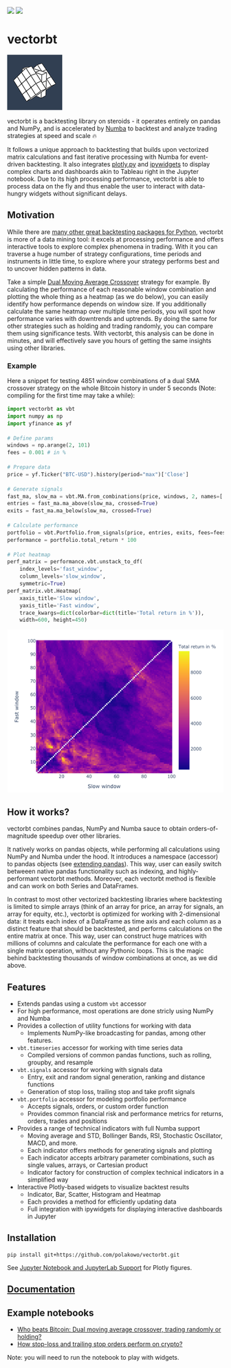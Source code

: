 ![](https://img.shields.io/travis/polakowo/vectorbt/master.svg?branch=master&style=for-the-badge)
![](https://img.shields.io/badge/version-0.9-blue?style=for-the-badge)

# vectorbt

![Made by Vectors Market](logo.png)

vectorbt is a backtesting library on steroids - it operates entirely on pandas and NumPy, and is accelerated by [Numba](https://github.com/numba/numba) to backtest and analyze trading strategies at speed and scale :fire:

It follows a unique approach to backtesting that builds upon vectorized matrix calculations and fast iterative processing with Numba for event-driven backtesting. It also integrates [plotly.py](https://github.com/plotly/plotly.py) and [ipywidgets](https://github.com/jupyter-widgets/ipywidgets) to display complex charts and dashboards akin to Tableau right in the Jupyter notebook. Due to its high processing performance, vectorbt is able to process data on the fly and thus enable the user to interact with data-hungry widgets without significant delays.

## Motivation

While there are [many other great backtesting packages for Python](https://github.com/mementum/backtrader#alternatives), vectorbt is more of a data mining tool: it excels at processing performance and offers interactive tools to explore complex phenomena in trading. With it you can traverse a huge number of strategy configurations, time periods and instruments in little time, to explore where your strategy performs best and to uncover hidden patterns in data.

Take a simple [Dual Moving Average Crossover](https://en.wikipedia.org/wiki/Moving_average_crossover) strategy for example. By calculating the performance of each reasonable window combination and plotting the whole thing as a heatmap (as we do below), you can easily identify how performance depends on window size. If you additionally calculate the same heatmap over multiple time periods, you will spot how performance varies with downtrends and uptrends. By doing the same for other strategies such as holding and trading randomly, you can compare them using significance tests. With vectorbt, this analysis can be done in minutes, and will effectively save you hours of getting the same insights using other libraries.

### Example

Here a snippet for testing 4851 window combinations of a dual SMA crossover strategy on the whole Bitcoin history in under 5 seconds (Note: compiling for the first time may take a while):

```python
import vectorbt as vbt
import numpy as np
import yfinance as yf

# Define params
windows = np.arange(2, 101)
fees = 0.001 # in %

# Prepare data
price = yf.Ticker("BTC-USD").history(period="max")['Close']

# Generate signals
fast_ma, slow_ma = vbt.MA.from_combinations(price, windows, 2, names=['fast', 'slow'])
entries = fast_ma.ma_above(slow_ma, crossed=True)
exits = fast_ma.ma_below(slow_ma, crossed=True)

# Calculate performance
portfolio = vbt.Portfolio.from_signals(price, entries, exits, fees=fees, freq='1 days')
performance = portfolio.total_return * 100

# Plot heatmap
perf_matrix = performance.vbt.unstack_to_df(
    index_levels='fast_window', 
    column_levels='slow_window', 
    symmetric=True)
perf_matrix.vbt.Heatmap(
    xaxis_title='Slow window', 
    yaxis_title='Fast window', 
    trace_kwargs=dict(colorbar=dict(title='Total return in %')),
    width=600, height=450)
```

![dmac_heatmap.png](dmac_heatmap.png)

## How it works?

vectorbt combines pandas, NumPy and Numba sauce to obtain orders-of-magnitude speedup over other libraries.

It natively works on pandas objects, while performing all calculations using NumPy and Numba under the hood. It introduces a namespace (accessor) to pandas objects (see [extending pandas](https://pandas.pydata.org/pandas-docs/stable/development/extending.html)). This way, user can easily switch betweeen native pandas functionality such as indexing, and highly-performant vectorbt methods. Moreover, each vectorbt method is flexible and can work on both Series and DataFrames.

In contrast to most other vectorized backtesting libraries where backtesting is limited to simple arrays (think of an array for price, an array for signals, an array for equity, etc.), vectorbt is optimized for working with 2-dimensional data: it treats each index of a DataFrame as time axis and each column as a distinct feature that should be backtested, and performs calculations on the entire matrix at once. This way, user can construct huge matrices with millions of columns and calculate the performance for each one with a single matrix operation, without any Pythonic loops. This is the magic behind backtesting thousands of window combinations at once, as we did above.

## Features

- Extends pandas using a custom `vbt` accessor
- For high performance, most operations are done stricly using NumPy and Numba 
- Provides a collection of utility functions for working with data
    - Implements NumPy-like broadcasting for pandas, among other features.
- `vbt.timeseries` accessor for working with time series data
    - Compiled versions of common pandas functions, such as rolling, groupby, and resample
- `vbt.signals` accessor for working with signals data
    - Entry, exit and random signal generation, ranking and distance functions
    - Generation of stop loss, trailing stop and take profit signals
- `vbt.portfolio` accessor for modeling portfolio performance
    - Accepts signals, orders, or custom order function
    - Provides common financial risk and performance metrics for returns, orders, trades and positions
- Provides a range of technical indicators with full Numba support
    - Moving average and STD, Bollinger Bands, RSI, Stochastic Oscillator, MACD, and more.
    - Each indicator offers methods for generating signals and plotting
    - Each indicator accepts arbitrary parameter combinations, such as single values, arrays, or Cartesian product
    - Indicator factory for construction of complex technical indicators in a simplified way
- Interactive Plotly-based widgets to visualize backtest results
    - Indicator, Bar, Scatter, Histogram and Heatmap
    - Each provides a method for efficiently updating data
    - Full integration with ipywidgets for displaying interactive dashboards in Jupyter

## Installation

```
pip install git+https://github.com/polakowo/vectorbt.git
```

See [Jupyter Notebook and JupyterLab Support](https://plotly.com/python/getting-started/#jupyter-notebook-support) for Plotly figures.

## [Documentation](https://polakowo.io/vectorbt/)

## Example notebooks

- [Who beats Bitcoin: Dual moving average crossover, trading randomly or holding?](examples/Bitcoin-DMAC.ipynb)
- [How stop-loss and trailing stop orders perform on crypto?](examples/StopLoss-vs-TrailingStop.ipynb)

Note: you will need to run the notebook to play with widgets.
